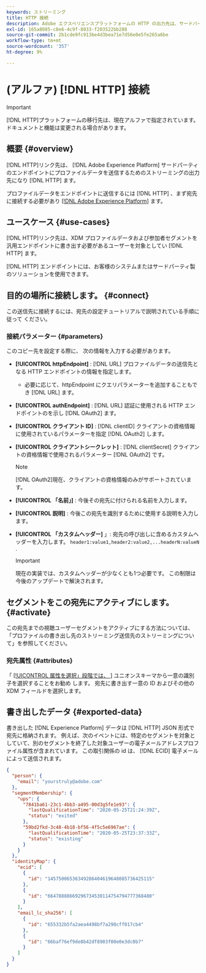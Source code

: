 ```yaml
---
keywords: ストリーミング
title: HTTP 接続
description: Adobe エクスペリエンスプラットフォームの HTTP の出力先は、サードパーティの HTTP エンドポイントにプロファイルデータを送信することができます。
exl-id: 165a8085-c8e6-4c9f-8033-f203522bb288
source-git-commit: 2b1cde9fc913be4d3bea71e7d56e0e5fe265a6be
workflow-type: tm+mt
source-wordcount: '357'
ht-degree: 9%

---
```


# (アルファ) [!DNL HTTP] 接続

>[!IMPORTANT]
>
>[!DNL HTTP]プラットフォームの移行先は、現在アルファで指定されています。ドキュメントと機能は変更される場合があります。

## 概要 {#overview}

[!DNL HTTP]リンク先は、 [!DNL Adobe Experience Platform] サードパーティのエンドポイントにプロファイルデータを送信するためのストリーミングの出力先になり [!DNL HTTP] ます。

プロファイルデータをエンドポイントに送信するには [!DNL HTTP] 、まず宛先に接続する必要があり [[!DNL Adobe Experience Platform]](#connect-destination) ます。

## ユースケース {#use-cases}

[!DNL HTTP]リンク先は、XDM プロファイルデータおよび参加者セグメントを汎用エンドポイントに書き出す必要があるユーザーを対象としてい [!DNL HTTP] ます。

[!DNL HTTP] エンドポイントには、お客様のシステムまたはサードパーティ製のソリューションを使用できます。

## 目的の場所に接続します。 {#connect}

この送信先に接続するには、宛先の設定チュートリアルで説明されている手順に従って [ ](../ui/connect-destination.md) ください。

### 接続パラメーター {#parameters}

このコピー先を設定する際に、 [ ](../ui/connect-destination.md) 次の情報を入力する必要があります。

* **[!UICONTROL httpEndpoint]** : [!DNL URL] プロファイルデータの送信先となる HTTP エンドポイントの情報を指定します。
   * 必要に応じて、httpEndpoint にクエリパラメーターを追加することもでき  [!DNL URL] ます。
* **[!UICONTROL authEndpoint]** : [!DNL URL] 認証に使用される HTTP エンドポイントのを示し [!DNL OAuth2] ます。
* **[!UICONTROL クライアント ID]** : [!DNL clientID] クライアントの資格情報に使用されているパラメーターを指定 [!DNL OAuth2] します。
* **[!UICONTROL クライアントシークレット]** : [!DNL clientSecret] クライアントの資格情報で使用されるパラメーター [!DNL OAuth2] です。

   >[!NOTE]
   >
   >[!DNL OAuth2]現在、クライアントの資格情報のみがサポートされています。

* **[!UICONTROL 「名前」]** : 今後その宛先に付けられる名前を入力します。
* **[!UICONTROL 説明]** : 今後この宛先を識別するために使用する説明を入力します。
* **[!UICONTROL 「カスタムヘッダー]** 」: 宛先の呼び出しに含めるカスタムヘッダーを入力します。 `header1:value1,header2:value2,...headerN:valueN` .

   >[!IMPORTANT]
   >
   >現在の実装では、カスタムヘッダーが少なくとも1つ必要です。 この制限は今後のアップデートで解決されます。

## セグメントをこの宛先にアクティブにします。 {#activate}

[ ](../ui/activate-streaming-profile-destinations.md) この宛先までの視聴ユーザーセグメントをアクティブにする方法については、「プロファイルの書き出し先のストリーミング送信先のストリーミングについて」を参照してください。

### 宛先属性 {#attributes}

「 [[!UICONTROL  属性を選択」段階では、 ]](../ui/activate-streaming-profile-destinations.md#select-attributes) ユニオンスキーマから一意の識別子を選択することをお勧め [ ](../../profile/home.md#profile-fragments-and-union-schemas) します。 宛先に書き出す一意の ID およびその他の XDM フィールドを選択します。

## 書き出したデータ {#exported-data}

書き出した [!DNL Experience Platform] データは [!DNL HTTP] JSON 形式で宛先に格納されます。 例えば、次のイベントには、特定のセグメントを対象としていて、別のセグメントを終了した対象ユーザーの電子メールアドレスプロファイル属性が含まれています。 この取引関係の id は、 [!DNL ECID] 電子メールによって送信されます。

```json
{
  "person": {
    "email": "yourstruly@adobe.com"
  },
  "segmentMembership": {
    "ups": {
      "7841ba61-23c1-4bb3-a495-00d3g5fe1e93": {
        "lastQualificationTime": "2020-05-25T21:24:39Z",
        "status": "exited"
      },
      "59bd2fkd-3c48-4b18-bf56-4f5c5e6967ae": {
        "lastQualificationTime": "2020-05-25T23:37:33Z",
        "status": "existing"
      }
    }
  },
  "identityMap": {
    "ecid": [
      {
        "id": "14575006536349286404619648085736425115"
      },
      {
        "id": "66478888669296734530114754794777368480"
      }
    ],
    "email_lc_sha256": [
      {
        "id": "655332b5fa2aea4498bf7a290cff017cb4"
      },
      {
        "id": "66baf76ef9de8b42df8903f00e0e3dc0b7"
      }
    ]
  }
}
```
